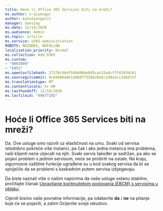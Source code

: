 ```yaml
---
title: Hoće li Office 365 Services biti na mreži?
ms.author: v-aiyengar
author: AshaIyengar21
manager: dansimp
ms.date: 12/14/2020
ms.audience: Admin
ms.topic: article
ms.service: o365-administration
ROBOTS: NOINDEX, NOFOLLOW
localization_priority: Normal
ms.collection: Adm_O365
ms.custom:
- "9003899"
- "6953"
ms.openlocfilehash: 172f8c9bdf54b608de8d5cac33a4cf7f4193dc61
ms.sourcegitcommit: 9c64886a9e1a9b0ff356b28a5c1482ecc148d7ef
ms.translationtype: MT
ms.contentlocale: hr-HR
ms.lasthandoff: 12/14/2020
ms.locfileid: "49677192"
---
```

# <a name="will-office-365-services-stay-online"></a>Hoće li Office 365 Services biti na mreži?

Da. Ove usluge smo razvili uz elastičnost na umu. Svaki od servisa istodobno pokreće više instanci, pa čak i ako jedna instanca ima problema, naši klijenti neće utjecati na njih. Svaki servis također je sadržan, pa ako se pojavi problem s jednim servisom, neće se proširiti na ostale. Na kraju, sigurnosne zaštitne funkcije ugrađene su u kod svakog servisa da bi se spriječilo da se problemi s kaskadnim putem servisa izbjegavaju.

Da biste saznali više o našim naporima da naše usluge ostanu stabilne, pročitajte članak [Upravljanje kontinuitetom poslovanja (EBCM) s servisima u oblaku](https://go.microsoft.com/fwlink/?linkid=2124377).

Cijenili bismo vaše povratne informacije, pa odaberite **da** / **ne** na pitanje koje će se pojaviti, a zatim Ocijenite svoje iskustvo.